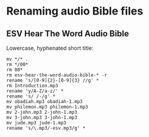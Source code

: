 # Renaming audio Bible files

## ESV Hear The Word Audio Bible

Lowercase, hyphenated short title:

```
mv */* .
rm */00*
rm 00*
rm esv-hear-the-word-audio-bible-* -r
rename 's/[0-9]{2}-[0-9]{3} //g' *
rm Introduction.mp3
rename 'y/A-Z/a-z/' *
rename 's/ /-/g' *
mv obadiah.mp3 obadiah-1.mp3
mv philemon.mp3 philemon-1.mp3
mv 2-john.mp3 2-john-1.mp3
mv 3-john.mp3 3-john-1.mp3
mv jude.mp3 jude-1.mp3
rename 's/\.mp3/-esv.mp3/g' *
```
